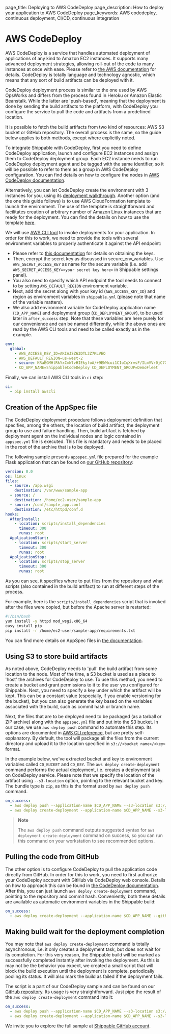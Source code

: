 page_title: Deploying to AWS CodeDeploy
page_description: How to deploy your application to AWS CodeDeploy
page_keywords: AWS codedeploy, continuous deployment, CI/CD, continuous integration

# AWS CodeDeploy

AWS CodeDeploy is a service that handles automated deployment of
applications of any kind to Amazon EC2 instances. It supports many
advanced deployment strategies, allowing roll-out of the code to many
instances at once with ease. Please refer to [the AWS documentation](http://aws.amazon.com/documentation/codedeploy/) for details. CodeDeploy is totally language and technology agnostic, which means that any sort of build artifacts can be deployed with it.

CodeDeploy deployment process is similar to the one used by AWS OpsWorks
and differs from the process found in Heroku or Amazon Elastic
Beanstalk. While the latter are 'push-based', meaning that the
deployment is done by sending the build artifacts to the platform, with
CodeDeploy you configure the service to pull the code and artifacts from
a predefined location.

It is possible to fetch the build artifacts from two kind of resources:
AWS S3 bucket or GitHub repository. The overall process is the same, so
the guide below applies to both methods, except where explicitly noted.

To integrate Shippable with CodeDeploy, first you need to define
CodeDeploy application, launch and configure EC2 instances and assign
them to CodeDeploy deployment group. Each EC2 instance needs to run
CodeDeploy deployment agent and be tagged with the same identifier, so
it will be possible to refer to them as a group in AWS CodeDeploy
configuration. You can find details on how to configure the nodes in
[AWS CodeDeploy documentation](http://docs.aws.amazon.com/codedeploy/latest/userguide/how-to-prepare-instances.html).

Alternatively, you can let CodeDeploy create the environment with 3
instances for you, using its [deployment walkthrough](http://docs.aws.amazon.com/codedeploy/latest/userguide/getting-started-walkthrough.html).
Another option (and the one this guide follows) is to use AWS
CloudFormation template to launch the environment. The use of the
template is straightforward and facilitates creation of arbitrary number
of Amazon Linux instances that are ready for the deployment. You can
find the details on how to use the template
[here](http://docs.aws.amazon.com/codedeploy/latest/userguide/how-to-use-cloud-formation-template.html).

We will use [AWS CLI tool](http://docs.aws.amazon.com/cli/latest/userguide/cli-chap-welcome.html) to invoke deployments for your application. In order for this to work,
we need to provide the tools with several environment variables to
properly authenticate it against the API endpoint:

- Please refer to [this documentation](http://docs.aws.amazon.com/general/latest/gr/getting-aws-sec-creds.html)
  for details on obtaining the keys.
- Then, encrypt the secret key as discussed in secure_env_variables.
  Use `AWS_SECRET_ACCESS_KEY` as name for the secure variable (i.e.
  add `AWS_SECRET_ACCESS_KEY=<your secret key here>` in Shippable
  settings panel).
- You also need to specify which API endpoint the tool needs to
  connect to by setting `AWS_DEFAULT_REGION` environment variable.
- Next, add the secret along with your key id (`AWS_ACCESS_KEY_ID`)
  and region as environment variables in `shippable.yml` (please note
  that name of the variable matters).
- We also add environment variable for CodeDeploy application name
  (`CD_APP_NAME`) and deployment group (`CD_DEPLOYMENT_GROUP`), to be
  used later in `after_success` step. Note that these variables are
  here purely for our convenience and can be named differently, while
  the above ones are read by the AWS CLI tools and need to be called
  exactly as in the example.

```yaml
env:
  global:
    - AWS_ACCESS_KEY_ID=AKIAJSZ63DTL3Z7KLVEQ
    - AWS_DEFAULT_REGION=us-west-2
    - secure: KRaEGMHtRkYxCmWfvHIEkyfoA/+9EWHcoi1CIoIqXrvsF/ILmVVr0jC7X8u7FdfAiXTqn3jYGtLc5mgo5KXe/8zSLtygCr9U1SKJfwCgsw1INENlJiUraHCQqnnty0b3rsTfoetBnnY0yFIl2g+FUm3A57VnGXH/sTcpDZSqHfjCXivptWrSzE9s4W7+pu4vP+9xLh0sTC9IQNcqQ15L7evM2RPeNNv8dQ+DMdf48915M91rnPkxGjxfebAIbIx1SIhR1ur4rEk2pV4LOHo4ny3sasWyqvA49p1xItnGnpQMWGUAzkr24ggOiy3J5FnL8A9oIkf49RtfK1Z2F0EryA==
    - CD_APP_NAME=ShippableCodeDeploy CD_DEPLOYMENT_GROUP=DemoFleet
```

Finally, we can install AWS CLI tools in `ci` step:

```yaml
ci:
  - pip install awscli
```

## Creation of the AppSpec file

The CodeDeploy deployment procedure follows deployment definition that
specifies, among the others, the location of build artifact, the
deployment group to use and failure handling. Then, build artifact is
fetched by deployment agent on the individual nodes and logic contained
in `appspec.yml` file is executed. This file is mandatory and needs to
be placed in the root of the archive that is to be deployed.

The following sample presents `appspec.yml` file prepared for the
example Flask application that can be found on [our GitHub repository](https://github.com/shippableSamples/sample-python-codedeploy):

```yaml
version: 0.0
os: linux
files:
  - source: /app.wsgi
    destination: /var/www/sample-app
  - source: /
    destination: /home/ec2-user/sample-app
  - source: /conf/sample_app.conf
    destination: /etc/httpd/conf.d
hooks:
  AfterInstall:
    - location: scripts/install_dependencies
      timeout: 300
      runas: root
  ApplicationStart:
    - location: scripts/start_server
      timeout: 300
      runas: root
  ApplicationStop:
    - location: scripts/stop_server
      timeout: 300
      runas: root
```

As you can see, it specifies where to put files from the repository and
what scripts (also contained in the build artifact) to run at different
steps of the process.

For example, here is the `scripts/install_dependencies` script that is
invoked after the files were copied, but before the Apache server is
restarted:

```bash
#!/bin/bash
yum install -y httpd mod_wsgi.x86_64
easy_install pip
pip install -r /home/ec2-user/sample-app/requirements.txt
```

You can find more details on AppSpec files in [the documentation](http://docs.aws.amazon.com/codedeploy/latest/userguide/app-spec-ref.html).

## Using S3 to store build artifacts

As noted above, CodeDeploy needs to 'pull' the build artifact from some
location to the node. Most of the time, a S3 bucket is used as a place
to 'host' the archives for CodeDeploy to use. To use this method, you
need to create a bucket and grant permissions to it to the user you
configured for Shippable. Next, you need to specify a key under which
the artifact will be kept. This can be a constant value (especially, if
you enable versioning for the bucket), but you can also generate the key
based on the variables associated with the build, such as commit hash or
branch name.

Next, the files that are to be deployed need to be packaged (as a
tarball or ZIP archive) along with the `appspec.yml` file and put into
the S3 bucket. In our case, we use `aws deploy push` command to automate
this step. Its options are documented in [AWS CLI reference](http://docs.aws.amazon.com/cli/latest/reference/deploy/push.html), but are pretty self-explanatory. By default, the tool will package all the files from the current directory and upload it to the location specified in `s3://<bucket name>/<key>` format.

In the example below, we've extracted bucket and key to environment
variables called `CD_BUCKET` and `CD_KEY`. The
`aws deploy create-deployment` command performs the actual deployment,
i.e. creates a deployment task on CodeDeploy service. Please note that
we specify the location of the artifact using `--s3-location` option,
pointing to the relevant bucket and key. The bundle type is `zip`, as
this is the format used by `aws deploy push` command.

```yaml
on_success:
  - aws deploy push --application-name $CD_APP_NAME --s3-location s3://$CD_BUCKET/$CD_KEY --ignore-hidden-files
  - aws deploy create-deployment --application-name $CD_APP_NAME --s3-location bucket=$CD_BUCKET,key=$CD_KEY,bundleType=zip --deployment-group-name $CD_DEPLOYMENT_GROUP
```

> **Note**
>
> The `aws deploy push` command outputs suggested syntax for
> `aws deployment create-deployment` command on success, so you can run
> this command on your workstation to see recommended options.

## Pulling the code from GitHub

The other option is to configure CodeDeploy to pull the application code
directly from GitHub. In order for this to work, you need to first
authorize your CodeDeploy account with GitHub via CodeDeploy web
console. Details on how to approach this can be found in [the CodeDeploy documentation](http://docs.aws.amazon.com/codedeploy/latest/userguide/github-integ.html#github-integ-behaviors-auth).
After this, you can just launch `aws deploy create-deployment` command,
pointing to the repository and commit hash. Conveniently, both these
details are available as automatic environment variables in the
Shippable build:

```yaml
on_success:
  - aws deploy create-deployment --application-name $CD_APP_NAME --github-location repository=$REPO_NAME,commitId=$COMMIT --deployment-group-name $CD_DEPLOYMENT_GROUP
```

## Making build wait for the deployment completion

You may note that `aws deploy create-deployment` command is totally
asynchronous, i.e. it only creates a deployment task, but does not wait
for its completion. For this very reason, the Shippable build will be
marked as successfully completed instantly after invoking the
deployment. As this is may not be the behavior you expect, we created a
small script that will block the build execution until the deployment is
complete, periodically pooling its status. It will also mark the build
as failed if the deployment fails.

The script is a part of our CodeDeploy sample and can be found on our
[GitHub repository](https://github.com/shippableSamples/sample-python-codedeploy/blob/master/scripts/wait_for_completion.py).
Its usage is very straightforward. Just pipe the result of the
`aws deploy create-deployment` command into it:

```yaml
on_success:
  - aws deploy push --application-name $CD_APP_NAME --s3-location s3://$CD_BUCKET/$CD_KEY --ignore-hidden-files
  - aws deploy create-deployment --application-name $CD_APP_NAME --s3-location bucket=$CD_BUCKET,key=$CD_KEY,bundleType=zip --deployment-group-name $CD_DEPLOYMENT_GROUP | python scripts/wait_for_completion.py
```

We invite you to explore the full sample at [Shippable GitHub account](https://github.com/shippableSamples/sample-python-codedeploy).
